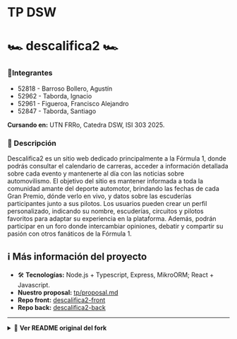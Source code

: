 # TP DSW

# 🏎️ descalifica2 🏎️

### 👥Integrantes

- 52818 - Barroso Bollero, Agustín
- 52962 - Taborda, Ignacio
- 52961 - Figueroa, Francisco Alejandro
- 52847 - Taborda, Santiago

**Cursando en:** UTN FRRo, Catedra DSW, ISI 303 2025.

### 📝 Descripción

Descalifica2 es un sitio web dedicado principalmente a la Fórmula 1, donde podrás consultar el calendario de carreras, acceder a información detallada sobre cada evento y mantenerte al día con las noticias sobre automovilismo. El objetivo del sitio es mantener informada a toda la comunidad amante del deporte automotor, brindando las fechas de cada Gran Premio, dónde verlo en vivo, y datos sobre las escuderías participantes junto a sus pilotos. Los usuarios pueden crear un perfil personalizado, indicando su nombre, escuderías, circuitos y pilotos favoritos para adaptar su experiencia en la plataforma. Además, podrán participar en un foro donde intercambiar opiniones, debatir y compartir su pasión con otros fanáticos de la Fórmula 1.

## ℹ️ Más información del proyecto

- 🛠️ **Tecnologías:** Node.js + Typescript, Express, MikroORM; React + Javascript.
- **Nuestro proposal:** [tp/proposal.md](https://github.com/GupCus/tp/blob/main/proposal.md)
- **Repo front:** [descalifica2-front](https://github.com/GupCus/descalifica2-front)
- **Repo back:** [descalifica2-back](https://github.com/GupCus/descalifica2-back)

---

<details>
<summary>📄 <b>Ver README original del fork</b></summary>

# TP DSW

tags: #dsw #tp

Status: draft

## 1. Objetivo

Desarrollar en grupo una aplicación web full stack en base a un alcance propuesto por los integrantes.

Durante dicho desarrollo se deberá aplicar todo lo aprendido en la materia Desarrollo de Software.

## 2. Tema y Alcance

El grupo debe deberá proponer a los docentes un tema para el trabajo práctico de su preferencia utilizando la [plantilla de propuesta](proposal.md)

## 3. Requisitos

El desarrollo de la aplicación debe:

1. Desarrollarse en 2 partes: Frontend y Backend; agnósticas entre si, comunicadas mediante una API.
2. Cumplir con los requisitos: [técnicos](#3.1%20Requisitos%20técnicos) y [funcionales](#3.2%20Requisitos%20funcionales).
3. Desarrollarse en grupo utilizando metodologías de gestión de proyecto y llevar evidencia de ello.
4. Cumplir con las [entregas](#3.3%20Entregas) estipuladas.
5. Utilizar github o gitlab para gestión del código fuente.
6. Realizar una defensa oral del trabajo práctico para regularidad.
7. Realizar otra defensa oral del trabajo práctico para la aprobación.
8. Enviar la
9. Presentar la [documentación](#3.4%20Documentación) durante la defensa.

### 3.1 Requisitos técnicos

La app cuenta con 2 partes: Backend y Frontend agnósticas entre si que se comunican mediante una API.

#### 3.1.1 Backend

El backend debe cumplir con las siguientes condiciones para regularidad y aprobación.

##### Regularidad

- Desarrollarse en JavaScript.
- Utilizar un framework web que permita integrarse a las demás.
- herramientas a través de middlewares, pluggins o modulos.
- Exponer una API web (rest, tRPC o gRPC) para interactuar con el frontend.
- Utilizar una base de datos persistente que acceda a través de un servicio externo (es decir que no sea una base de datos embebida).
- La persistencia a la base de datos debe realizarse mediante un mapper (ORM/ODM/OXM). En caso que la base de datos utilizada no tenga un mapper disponible para JavaScript se deberá implementar la persistencai utilizando un patron Repository.
- Realizarse mediante capas.
- Validar entrada de datos, manejar e informar apropiadamente los errores a través de la API.
- Las dependencias para ejecución, desarrollo y test deben estar correctamente registradas para ser instaladas automáticamente (e.j. package.json).

##### Aprobación Directa o en Examen

- Cumplir con todas las condiciones de regularidad.
- Implementar 1 test automatizado por integrante.
- Implementar 1 test de integración.
- Implementar un login con autenticación propia o de third-party y al menos 2 niveles de acceso diferentes.
- Proteger las diferentes rutas en base al nivel de acceso requerido.
- Definir ambientes, ya sea mediante environment del framework o .env

#### 3.1.2 Frontend

El frontend debe cumplir con las siguientes condiciones para regularidad y aprobación.

##### Regularidad

- Desarrollarse utilizando un framework de Frontend.
- Utilizar HTML5
- Utilizar CSS según las directrices de alguna biblioteca de componentes, guía de estilo o framework de CSS y la metodología propuesta por el framework de frontend elegido. Se sugiere el uso de biblioteca de componentes; preprocesadores: sass, scss, less, stylus, etc o frameworks de css: Pico.css, Bulma, Material, Tailwind, Bootstrap, etc.
- Guía de estilos sugerida Airbnb Javascript https://github.com/airbnb/javascript
- Aplicar la estrategia mobile-first para la escritura del código css de la aplicación
- La app debe visualizarse correctamente en al menos 3 diferentes breakpoints: SM, MD, LG
- Seguir buenas prácticas de UX/UI (Que no requiera manual de usuario o explicaciones específicas para utilizar la interfaz)
- Las app debe mostrar las siguientes características entre sus componentes:
  - Manejo de eventos del usuario: click, input, etc
  - Ante una posibilidad de fallo, manejar el/los errores adecuadamente y de manera amigable al usuario
  - Reactividad ante un estado
  - Input property
  - Output property
- Implementar al menos un servicio.
- Para el manejo de la información, por ej una respuesta de un endpoint o los datos a enviar en una request, representar en el código los modelos de objetos con clases, interfaces y tipos de datos custom.
- De ser posible, implementar algún patrón de diseño orientado a objetos.
- Las dependencias para ejecución, desarrollo y test deben estar correctamente registradas para ser instaladas automáticamente (e.j. package.json).

##### Aprobación Directa o en Examen

- Cumplir con las condiciones de regularidad.
- Realizar al menos 1 test unitario de un componente.
- Realizar al menos 1 test de end-to-end.
- Implementar el login y proteger el acceso a las distintas partes del frontend en base a los niveles de usuarios del backend.
- Definir ambientes, ya sea mediante environment del framework o .env

### 3.2 Requisitos funcionales

La app debe cumplir con los siguientes requisitos.

#### Regularidad

- 1 CRUD Simple por integrante
- 1 CRUD Dependiente cada 2 integrantes o fracción.
- 1 Listado con filtro (al menos un atributo) cada 2 integrantes o fracción.
- Para cada listado, al seleccionar un elemento, se debe mostrar un detalle.
- Debe implementar un caso de uso de usuario o epic, con valor para el negocio, cada 2 integrantes o fracción.

#### Aprobación Directa o en Examen

- CRUDs de todas las clases de negocio necesarias para el funcionamiento de la app.
- Implementar 1 caso de uso usuario o epic, con valor para el negocio, por cada integrante.
  Se deben implementar un mínimo de 2 relacionados entre si. Es decir que la data registrada por uno CU o epic sirva de input para otro.

#### Alcance Adicional Voluntario

De forma **opcional** y **voluntaria** los grupos podrán realizar CUU o epics, listados más complejos de los solicitados u otros requisitos como notificaciones, logs, etc; adicionales para completar la funcionalidad del sistema propuesto.

Esto será considerado en la nota final en función de la complejidad y esfuerzo relativos a lo ya realizado.

### 3.3 Entregas

#### Propuesta del enunciado

En la entrega se debe entregar a los profesores la [plantilla de propuesta](./proposal.md) actualizada con las condiciones de Regularidad y de Aprobación. Los profesores analizarán la propuesta y de ser necesario sugerirán ajustes hasta que esté correcta y sea aceptada.

#### Regularidad

En la entrega se debe entregar:

- El README.md (o con un link) las instrucciones para instalar y ejecutar el proyecto sin conocimientos de cómo está desarrollado. El proyecto debe poder ejecutarse con scripts y las herramientas según las convenciones del lenguaje y/o framework utilizado (scripts en package.json, o tools específicas del framework).
- Entregar la [proposal](./proposal.md) actualizada con links al pull request de back y/o front mediante el form publicado para cada año.

Coordinar una defensa grupal con los profesores.

#### Aprobación Directa o en Examen

En la entrega se debe enviar:

- Video explicando el funcionamiento del sistema
- Documentación de la API de backend (según la tecnología y standard utilizados).
- Evidencia del resultado de la ejecución de los tests automáticos.
- Entregar la [proposal](./proposal.md) actualizada con links al pull request de back y/o front.
- Incluir en el README.md (o con un link) las instrucciones para instalar y ejecutar el proyecto sin conocimientos de cómo está desarrollado. El proyecto debe poder ejecutarse con scripts y las herramientas según las convenciones del lenguaje y/o framework utilizado (scripts en package.json, o tools específicas del framework).
- Links de Deploy
- Credenciales para utilizar la aplicación deployada
- Contacto para coordinar la defensa

El envío se debe realizar por el form https://kutt.it/DSWEntregaSistemaFinal y coordinar con el docente una defensa grupal con los profesores.

Para la Aprobación Directa la defensa debe pactarse con los docentes dentro de los plazos indicados a continuación.
Para la Aprobación en Examen la defensa debe pactarse con los docentes y realizarse antes de la fecha de la mesa de examen.

#### Fechas de entrega

**Propuesta**: Durante Abril

**Muestra de avance**: Inicio del segundo cuatrimestre

**Primer Entrega de Regularidad/AD**: 17/10/2025

**Primer Recuperatorio/Globalizador de Regularidad/AD**: 31/10/2025

**Ultima instancia Recuperatorio/Globalizador de Regularidad/AD**: 14/11/2025

### 3.4 Documentación

La documentación debe presentarse para la instancia de defensa.

Para conocer el detalle de la documentación referirse a [docs](docs.md).

## 4. Gestión del proyecto

**TODO: En revisión**

El desarrollo de la app debe realizarse utilizando metodologías ágiles para la gestión del proyecto (Scrum, XP, etc).

El grupo deberá llevar un registro de lo realizado, el mismo debe incluir como mínimo:

- Tipo de metodología a utilizar para el seguimiento. ( Scrum, XP, etc.)
- Minutas de avances o reuniones de coordinación del equipo.
- Documentación de trackeo como desarrollo de features y bugfix, asignación de tareas, etc.

Es de libre elección del alumno la herramienta a utilizar para el trackeo. Se recomienda el uso de github/gitlab proyects para integrar con el desarrollo de la misma pero en caso de utilizar otra en la documentación deberán incluirse los links a la tool para ello.

## 5. Evaluación

Durante la evaluación de cada entrega se considerarán:

- Requisitos técnicos y funcionales de la etapa.
- Adhesión a las directrices de UX/UI y buenas prácticas de programación.
- Uso apropiado de la tecnología: librerías, frameworks, patrones, etc.
- Documentación requerida.
- Participación de los miembros del grupo.
- Uso de git para el desarrollo.
- Defensa oral del trabajo práctico.
- Gestión y seguimiento del desarrollo de la app.
- Innovación, investigación y desafíos asumidos.
- Documentación solicitada.

## 6. FAQ

En la sección de [FAQ](FAQ.md) podrán encontrar respuestas a las consultas más frecuentes que se van realizando.

</details>
